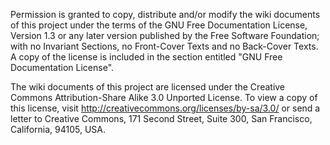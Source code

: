 Permission is granted to copy, distribute and/or modify the wiki
documents of this project under the terms of the GNU Free Documentation
License, Version 1.3 or any later version published by the Free Software
Foundation; with no Invariant Sections, no Front-Cover Texts and
no Back-Cover Texts.  A copy of the license is included in the
section entitled "GNU Free Documentation License".

The wiki documents of this project are licensed under the Creative Commons
Attribution-Share Alike 3.0 Unported License. To view a copy of this
license, visit http://creativecommons.org/licenses/by-sa/3.0/ or send
a letter to Creative Commons, 171 Second Street, Suite 300, San Francisco,
California, 94105, USA.